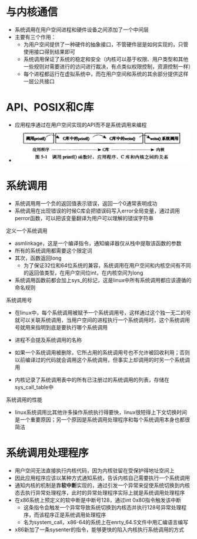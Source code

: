 # 与内核通信

- 系统调用在用户空间进程和硬件设备之间添加了一个中间层
- 主要有三个作用：
  - 为用户空间提供了一种硬件的抽象接口，不管硬件层是如何实现的，只管使用接口得到结果即可
  - 系统调用保证了系统的稳定和安全（内核可以基于权限、用户类型和其他一些规则对需要进行的访问进行裁决，有点类似权限控制，资源控制一样）
  - 每个进程都运行在虚拟系统中，而在用户空间和系统的其余部分提供这样一层公共接口



# API、POSIX和C库

- 应用程序通过在用户空间实现的API而不是系统调用来编程
- ![](image/api，posix和c库.png)



# 系统调用

- 系统调用用一个负的返回值表示错误，返回一个0通常表明成功
- 系统调用在出现错误的时候C库会把错误码写入error全局变量，通过调用perror函数，可以把该变量翻译为用户可以理解的错误字符串



定义一个系统调用

- asmlinkage，这是一个编译指令，通知编译器仅从栈中提取该函数的参数
- 所有的系统调用都需要这个限定词
- 其次，函数返回long
  - 为了保证32位和64位系统的兼容，系统调用在用户空间和内核空间有不同的返回值类型，在用户空间位int，在内核空间为long
- 系统调用函数前都会加上sys_的标记，这是linux中所有系统调用都应该遵循的命名规则



系统调用号

- 在linux中，每个系统调用被赋予一个系统调用号，这样通过这个独一无二的号就可以关联系统调用，当用户空间的进程执行一个系统调用时，这个系统调用号就用来指明到底是要执行哪个系统调用
- 进程不会提及系统调用的名称
- 如果一个系统调用被删除，它所占用的系统调用号也不允许被回收利用；否则以前编译过的代码就会调用这个系统调用，但事实上却调用的时另一个系统调用

- 内核记录了系统调用表中的所有已注册过的系统调用的列表，存储在sys_call_table中



系统调用的性能

- linux系统调用比其他许多操作系统执行得要快，linux很短得上下文切换时间是一个重要原因；另一个原因是系统调用处理程序和每个系统调用本身也都很简洁



# 系统调用处理程序

- 用户空间无法直接执行内核代码，因为内核驻留在受保护得地址空间上
- 因此应用程序应该以某种方式通知系统，告诉内核自己需要执行一个系统调用
- 通知内核的机制是靠**软中断**实现的，通过引发一个异常来促使系统切换到内核态去执行异常处理程序，此时的异常处理程序实际上就是系统调用处理程序
- 在x86系统上预定义的软中断是中断号128，通过int 0x80指令触发该中断
  - 这条指令会触发一个异常导致系统切换到内核态并执行128号异常处理程序，而该程序正是系统调用处理程序
  - 名为system_call，x86-64的系统上在enrty_64.S文件中用汇编语言编写
- x86新加了一条sysenter的指令，能够更快的陷入内核执行系统调用的方式